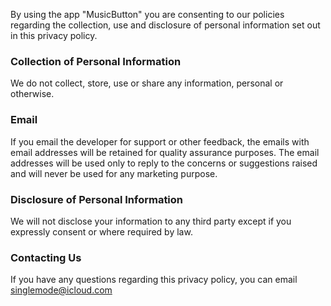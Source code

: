 By using the app "MusicButton" you are consenting to our policies regarding the collection, use and disclosure of personal information set out in this privacy policy.
### Collection of Personal Information
We do not collect, store, use or share any information, personal or otherwise.
### Email
If you email the developer for support or other feedback, the emails with email addresses will be retained for quality assurance purposes. The email addresses will be used only to reply to the concerns or suggestions raised and will never be used for any marketing purpose.
### Disclosure of Personal Information
We will not disclose your information to any third party except if you expressly consent or where required by law.
### Contacting Us
If you have any questions regarding this privacy policy, you can email singlemode@icloud.com
